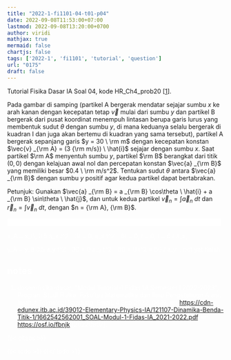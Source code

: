 ```yaml
---
title: "2022-1-fi1101-04-t01-p04"
date: 2022-09-08T11:53:00+07:00
lastmod: 2022-09-08T13:20:00+0700
author: viridi
mathjax: true
mermaid: false
chartjs: false
tags: ['2022-1', 'fi1101', 'tutorial', 'question']
url: "0175"
draft: false
---
```

Tutorial Fisika Dasar IA Soal 04, kode HR_Ch4_prob20 [[1](#r01)].

Pada gambar di samping (partikel A bergerak mendatar sejajar sumbu $x$ ke arah kanan dengan kecepatan tetap $\vec{v}$ mulai dari sumbu $y$ dan partikel B bergerak dari pusat koordinat menempuh lintasan berupa garis lurus yang membentuk sudut $\theta$ dengan sumbu $y$, di mana keduanya selalu bergerak di kuadran I dan juga akan bertemu di kuadran yang sama tersebut), partikel A bergerak sepanjang garis $y = 30 \ \rm m$ dengan kecepatan konstan $\vec{v} _{\rm A} = (3 {\rm m/s}) \ \hat{i}$ sejajar dengan sumbu $x$. Saat partikel $\rm A$ menyentuh sumbu $y$, partikel $\rm B$ berangkat dari titik $(0, 0)$ dengan kelajuan awal nol dan percepatan konstan $\vec{a} _{\rm B}$ yang memiliki besar $0.4 \ \rm m/s^2$. Tentukan sudut $\theta$ antara $\vec{a} _{\rm B}$ dengan sumbu $y$ positif agar kedua partikel dapat bertabrakan.

Petunjuk: Gunakan $\vec{a} _{\rm B} = a _{\rm B} \cos\theta \ \hat{i} + a _{\rm B} \sin\theta \ \hat{j}$, dan untuk kedua partikel $\vec{v}_n = \int \vec{a}_n \ dt$ dan $\vec{r}_n = \int \vec{v}_n \ dt$, dengan $n = {\rm A}, {\rm B}$.

<ans style="color:white; background: white">
x_A = 3t, y_A = 30,
x_B = 0.5 a_x t^2, y_B = 0.5 a_y t^2,
a_x^2 + a_y^2 = 0.4,

x_A = x_B,
0.5 a_x t^2 - 3t = 0,
a_x t^2 - 6t = 0,
t = 0, t = 6 / a_x,

y_A = y_B
0.5 a_y t^2 - 30 = 0
a_y t^2 - 60 = 0
t^2 = 60 / a_y
.. not yet finish
</ans>

## notes
1. <a name='r01'></a>dosen-fisika-dasar, "Modul Tutorial-1 Fidas 1A Semester I 2022-2023", Program Studi Fisika, Fakultas Matematika dan Ilmu Pengetahuan Alam, Institut Teknologi Bandung, Email, 4 Sep 2022, 0626, url <https://cdn-edunex.itb.ac.id/39012-Elementary-Physics-IA/121107-Dinamika-Benda-Titik-1/1662542562001_SOAL-Modul-1-Fidas-IA_2021-2022.pdf>, url <https://osf.io/fbnjk> [20220907].

{{< citeas >}}

{{< todo >}}
{{</ todo >}}